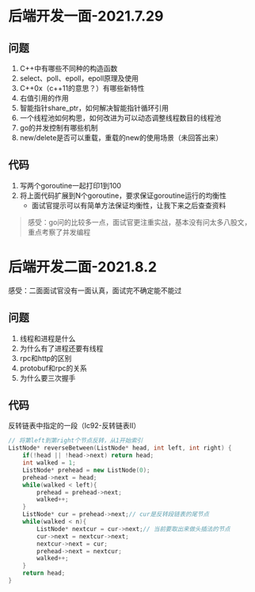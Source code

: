 # 后端开发一面-2021.7.29

## 问题

1. C++中有哪些不同种的构造函数
2. select、poll、epoll，epoll原理及使用
3. C++0x（c++11的意思？）有哪些新特性
4. 右值引用的作用
5. 智能指针share_ptr，如何解决智能指针循环引用
6. 一个线程池如何构思，如何改进为可以动态调整线程数目的线程池
7. go的并发控制有哪些机制
8. new/delete是否可以重载，重载的new的使用场景（未回答出来）

## 代码

1. 写两个goroutine一起打印1到100
2. 将上面代码扩展到N个goroutine，要求保证goroutine运行的均衡性
   * 面试官提示可以有简单方法保证均衡性，让我下来之后查查资料

>感受：go问的比较多一点，面试官更注重实战，基本没有问太多八股文，重点考察了并发编程



# 后端开发二面-2021.8.2

感受：二面面试官没有一面认真，面试完不确定能不能过

## 问题

1. 线程和进程是什么
2. 为什么有了进程还要有线程
3. rpc和http的区别
4. protobuf和rpc的关系
5. 为什么要三次握手



## 代码

反转链表中指定的一段（lc92-反转链表II）

~~~C++
// 将第left到第right个节点反转，从1开始索引
ListNode* reverseBetween(ListNode* head, int left, int right) {
	if(!head || !head->next) return head;
    int walked = 1;
    ListNode* prehead = new ListNode(0);
    prehead->next = head;
    while(walked < left){
        prehead = prehead->next;
        walked++;
    }
    ListNode* cur = prehead->next;// cur是反转段链表的尾节点
    while(walked < n){
        ListNode* nextcur = cur->next;// 当前要取出来做头插法的节点
        cur->next = nextcur->next;
        nextcur->next = cur;
        prehead->next = nextcur;
        walked++;
    }
    return head;
}
~~~



